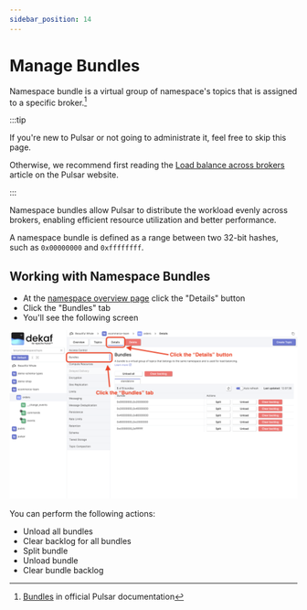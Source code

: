 ```yaml
---
sidebar_position: 14
---
```


# Manage Bundles

Namespace bundle is a virtual group of namespace's topics that is assigned to a specific broker.[^1]

:::tip

If you're new to Pulsar or not going to administrate it, feel free to skip this page.

Otherwise, we recommend first reading the [Load balance across brokers](https://pulsar.apache.org/docs/next/administration-load-balance/) article on the Pulsar website.

:::

Namespace bundles allow Pulsar to distribute the workload evenly across brokers, enabling efficient resource utilization and better performance.

A namespace bundle is defined as a range between two 32-bit hashes, such as `0x00000000` and `0xffffffff`.

## Working with Namespace Bundles

- At the [namespace overview page](/docs/namespaces/namespace-overview) click the "Details" button
- Click the "Bundles" tab
- You'll see the following screen

![manage namespace bundles](./img/namespace-bundles.png)

You can perform the following actions:

- Unload all bundles
- Clear backlog for all bundles
- Split bundle
- Unload bundle
- Clear bundle backlog

[^1]: [Bundles](https://pulsar.apache.org/docs/next/concepts-broker-load-balancing-concepts/#bundles) in official Pulsar documentation

